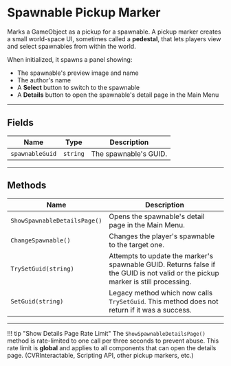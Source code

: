 # Spawnable Pickup Marker <div class="whitelisted" data-list="W"></div>

Marks a GameObject as a pickup for a spawnable.
A pickup marker creates a small world-space UI, sometimes called a **pedestal**, that lets players view and select spawnables from within the world.

When initialized, it spawns a panel showing:

- The spawnable's preview image and name
- The author's name
- A **Select** button to switch to the spawnable
- A **Details** button to open the spawnable's detail page in the Main Menu

---

## Fields

| Name         | Type     | Description        |
|--------------|----------|--------------------|
| `spawnableGuid` | `string` | The spawnable's GUID. |

---

## Methods

| Name                      | Description                                                                                                                   |
|---------------------------|-------------------------------------------------------------------------------------------------------------------------------|
| `ShowSpawnableDetailsPage()` | Opens the spawnable's detail page in the Main Menu.                                                                              |
| `ChangeSpawnable()`          | Changes the player's spawnable to the target one.                                                                                |
| `TrySetGuid(string)`      | Attempts to update the marker's spawnable GUID. Returns false if the GUID is not valid or the pickup marker is still processing. |
| `SetGuid(string)`         | Legacy method which now calls `TrySetGuid`. This method does not return if it was a success.                                  |

---

!!! tip "Show Details Page Rate Limit"
    The `ShowSpawnableDetailsPage()` method is rate-limited to one call per three seconds to prevent abuse.
    This rate limit is **global** and applies to all components that can open the details page.
    (CVRInteractable, Scripting API, other pickup markers, etc.)